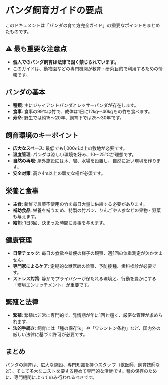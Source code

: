 # パンダ飼育ガイドの要点

このドキュメントは「パンダの育て方完全ガイド」の重要なポイントをまとめたものです。

## ⚠️ 最も重要な注意点

- **個人でのパンダ飼育は法律で固く禁じられています。**
- このガイドは、動物園などの専門機関が教育・研究目的で利用するための情報です。

## パンダの基本

- **種類**: 主にジャイアントパンダとレッサーパンダが存在します。
- **食事**: 食事の99%は竹で、成体は1日に12kg〜40kgもの竹を食べます。
- **寿命**: 野生では約15〜20年、飼育下では25〜30年です。

## 飼育環境のキーポイント

- **広大なスペース**: 最低でも1,000㎡以上の敷地が必要です。
- **温度管理**: パンダは涼しい環境を好み、10〜25℃が理想です。
- **自然の再現**: 屋外施設には木、岩、水場を設置し、自然に近い環境を作ります。
- **安全対策**: 高さ4m以上の頑丈な柵が必須です。

## 栄養と食事

- **主食**: 新鮮で農薬不使用の竹を毎日大量に供給する必要があります。
- **補助食品**: 栄養を補うため、特製の竹パン、りんごや人参などの果物・野菜も与えます。
- **給餌**: 1日3回、決まった時間に食事を与えます。

## 健康管理

- **日常チェック**: 毎日の食欲や排便の様子の観察、週1回の体重測定が欠かせません。
- **専門家によるケア**: 定期的な獣医師の診察、予防接種、歯科検診が必要です。
- **ストレス対策**: 静かでプライバシーが保たれる環境と、行動を豊かにする「環境エンリッチメント」が重要です。

## 繁殖と法律

- **繁殖**: 繁殖は非常に専門的で、発情期が年に1回と短く、厳密な管理が求められます。
- **法的手続き**: 飼育には「種の保存法」や「ワシントン条約」など、国内外の厳しい法律に基づく許可が必要です。

## まとめ

パンダの飼育は、広大な施設、専門知識を持つスタッフ（獣医師、飼育技師など）、そして多大なコストを要する極めて専門的な活動です。種の保存のために、専門機関によってのみ行われるべきです。
